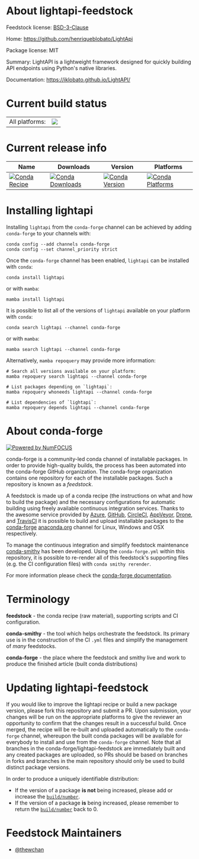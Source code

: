 About lightapi-feedstock
========================

Feedstock license: [BSD-3-Clause](https://github.com/conda-forge/lightapi-feedstock/blob/main/LICENSE.txt)

Home: https://github.com/henriqueblobato/LightApi

Package license: MIT

Summary: LightAPI is a lightweight framework designed for quickly building API endpoints using Python's native libraries.

Documentation: https://iklobato.github.io/LightAPI/

Current build status
====================


<table><tr><td>All platforms:</td>
    <td>
      <a href="https://dev.azure.com/conda-forge/feedstock-builds/_build/latest?definitionId=24038&branchName=main">
        <img src="https://dev.azure.com/conda-forge/feedstock-builds/_apis/build/status/lightapi-feedstock?branchName=main">
      </a>
    </td>
  </tr>
</table>

Current release info
====================

| Name | Downloads | Version | Platforms |
| --- | --- | --- | --- |
| [![Conda Recipe](https://img.shields.io/badge/recipe-lightapi-green.svg)](https://anaconda.org/conda-forge/lightapi) | [![Conda Downloads](https://img.shields.io/conda/dn/conda-forge/lightapi.svg)](https://anaconda.org/conda-forge/lightapi) | [![Conda Version](https://img.shields.io/conda/vn/conda-forge/lightapi.svg)](https://anaconda.org/conda-forge/lightapi) | [![Conda Platforms](https://img.shields.io/conda/pn/conda-forge/lightapi.svg)](https://anaconda.org/conda-forge/lightapi) |

Installing lightapi
===================

Installing `lightapi` from the `conda-forge` channel can be achieved by adding `conda-forge` to your channels with:

```
conda config --add channels conda-forge
conda config --set channel_priority strict
```

Once the `conda-forge` channel has been enabled, `lightapi` can be installed with `conda`:

```
conda install lightapi
```

or with `mamba`:

```
mamba install lightapi
```

It is possible to list all of the versions of `lightapi` available on your platform with `conda`:

```
conda search lightapi --channel conda-forge
```

or with `mamba`:

```
mamba search lightapi --channel conda-forge
```

Alternatively, `mamba repoquery` may provide more information:

```
# Search all versions available on your platform:
mamba repoquery search lightapi --channel conda-forge

# List packages depending on `lightapi`:
mamba repoquery whoneeds lightapi --channel conda-forge

# List dependencies of `lightapi`:
mamba repoquery depends lightapi --channel conda-forge
```


About conda-forge
=================

[![Powered by
NumFOCUS](https://img.shields.io/badge/powered%20by-NumFOCUS-orange.svg?style=flat&colorA=E1523D&colorB=007D8A)](https://numfocus.org)

conda-forge is a community-led conda channel of installable packages.
In order to provide high-quality builds, the process has been automated into the
conda-forge GitHub organization. The conda-forge organization contains one repository
for each of the installable packages. Such a repository is known as a *feedstock*.

A feedstock is made up of a conda recipe (the instructions on what and how to build
the package) and the necessary configurations for automatic building using freely
available continuous integration services. Thanks to the awesome service provided by
[Azure](https://azure.microsoft.com/en-us/services/devops/), [GitHub](https://github.com/),
[CircleCI](https://circleci.com/), [AppVeyor](https://www.appveyor.com/),
[Drone](https://cloud.drone.io/welcome), and [TravisCI](https://travis-ci.com/)
it is possible to build and upload installable packages to the
[conda-forge](https://anaconda.org/conda-forge) [anaconda.org](https://anaconda.org/)
channel for Linux, Windows and OSX respectively.

To manage the continuous integration and simplify feedstock maintenance
[conda-smithy](https://github.com/conda-forge/conda-smithy) has been developed.
Using the ``conda-forge.yml`` within this repository, it is possible to re-render all of
this feedstock's supporting files (e.g. the CI configuration files) with ``conda smithy rerender``.

For more information please check the [conda-forge documentation](https://conda-forge.org/docs/).

Terminology
===========

**feedstock** - the conda recipe (raw material), supporting scripts and CI configuration.

**conda-smithy** - the tool which helps orchestrate the feedstock.
                   Its primary use is in the construction of the CI ``.yml`` files
                   and simplify the management of *many* feedstocks.

**conda-forge** - the place where the feedstock and smithy live and work to
                  produce the finished article (built conda distributions)


Updating lightapi-feedstock
===========================

If you would like to improve the lightapi recipe or build a new
package version, please fork this repository and submit a PR. Upon submission,
your changes will be run on the appropriate platforms to give the reviewer an
opportunity to confirm that the changes result in a successful build. Once
merged, the recipe will be re-built and uploaded automatically to the
`conda-forge` channel, whereupon the built conda packages will be available for
everybody to install and use from the `conda-forge` channel.
Note that all branches in the conda-forge/lightapi-feedstock are
immediately built and any created packages are uploaded, so PRs should be based
on branches in forks and branches in the main repository should only be used to
build distinct package versions.

In order to produce a uniquely identifiable distribution:
 * If the version of a package **is not** being increased, please add or increase
   the [``build/number``](https://docs.conda.io/projects/conda-build/en/latest/resources/define-metadata.html#build-number-and-string).
 * If the version of a package **is** being increased, please remember to return
   the [``build/number``](https://docs.conda.io/projects/conda-build/en/latest/resources/define-metadata.html#build-number-and-string)
   back to 0.

Feedstock Maintainers
=====================

* [@thewchan](https://github.com/thewchan/)


